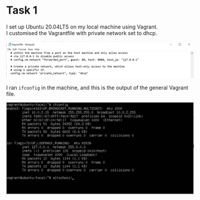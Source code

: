 # Task 1
I set up Ubuntu 20.04LTS on my local machine using Vagrant.  
I customised the Vagrantfile with private network set to dhcp.  

![Vagrant dhcp setup](Vagrantfile%20dhcp%20setup.png)
  
I ran ``ifconfig`` in the machine, and this is the output of the general Vagrant file. 

![ifconfig](ifconfig.png)
